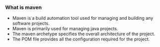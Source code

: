 ### What is maven 
* Maven is a build automation tool used for managing and building any software projects.
* Maven is primarily used for managing java projects.
* The maven archetype specifies the overall architecture of the project.
* The POM file provides all the configuration required for the project.